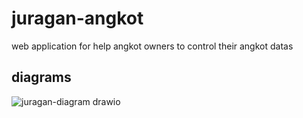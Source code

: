 # juragan-angkot
 web application for help angkot owners to control their angkot datas

## diagrams

![juragan-diagram drawio](https://user-images.githubusercontent.com/46425489/164955235-74d1e1d9-df25-499f-aee2-a103d5b0dfe0.png)
